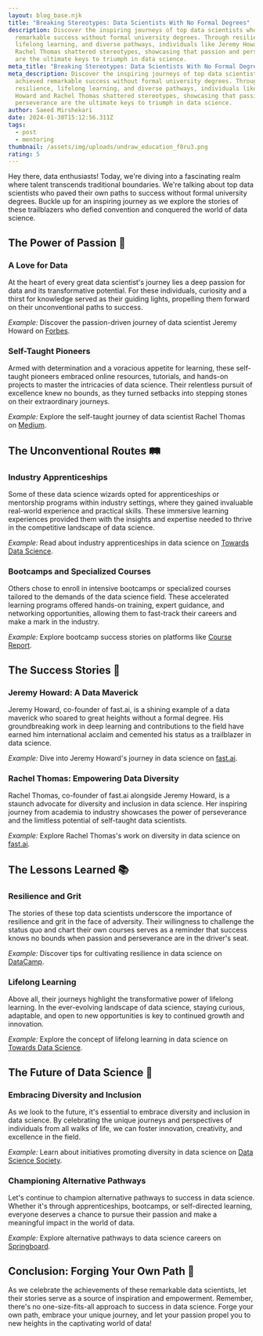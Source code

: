 ```yaml
---
layout: blog_base.njk
title: "Breaking Stereotypes: Data Scientists With No Formal Degrees"
description: Discover the inspiring journeys of top data scientists who achieved
  remarkable success without formal university degrees. Through resilience,
  lifelong learning, and diverse pathways, individuals like Jeremy Howard and
  Rachel Thomas shattered stereotypes, showcasing that passion and perseverance
  are the ultimate keys to triumph in data science.
meta_title: "Breaking Stereotypes: Data Scientists With No Formal Degrees"
meta_description: Discover the inspiring journeys of top data scientists who
  achieved remarkable success without formal university degrees. Through
  resilience, lifelong learning, and diverse pathways, individuals like Jeremy
  Howard and Rachel Thomas shattered stereotypes, showcasing that passion and
  perseverance are the ultimate keys to triumph in data science.
author: Saeed Mirshekari
date: 2024-01-30T15:12:56.311Z
tags:
  - post
  - mentoring
thumbnail: /assets/img/uploads/undraw_education_f8ru3.png
rating: 5
---
```

Hey there, data enthusiasts! Today, we're diving into a fascinating realm where talent transcends traditional boundaries. We're talking about top data scientists who paved their own paths to success without formal university degrees. Buckle up for an inspiring journey as we explore the stories of these trailblazers who defied convention and conquered the world of data science.

## The Power of Passion 🌟

### A Love for Data
At the heart of every great data scientist's journey lies a deep passion for data and its transformative potential. For these individuals, curiosity and a thirst for knowledge served as their guiding lights, propelling them forward on their unconventional paths to success.

*Example:* Discover the passion-driven journey of data scientist Jeremy Howard on [Forbes](https://www.forbes.com/profile/jeremy-howard/).

### Self-Taught Pioneers
Armed with determination and a voracious appetite for learning, these self-taught pioneers embraced online resources, tutorials, and hands-on projects to master the intricacies of data science. Their relentless pursuit of excellence knew no bounds, as they turned setbacks into stepping stones on their extraordinary journeys.

*Example:* Explore the self-taught journey of data scientist Rachel Thomas on [Medium](https://medium.com/@racheltho).

## The Unconventional Routes 🛤️

### Industry Apprenticeships
Some of these data science wizards opted for apprenticeships or mentorship programs within industry settings, where they gained invaluable real-world experience and practical skills. These immersive learning experiences provided them with the insights and expertise needed to thrive in the competitive landscape of data science.

*Example:* Read about industry apprenticeships in data science on [Towards Data Science](https://towardsdatascience.com/).

### Bootcamps and Specialized Courses
Others chose to enroll in intensive bootcamps or specialized courses tailored to the demands of the data science field. These accelerated learning programs offered hands-on training, expert guidance, and networking opportunities, allowing them to fast-track their careers and make a mark in the industry.

*Example:* Explore bootcamp success stories on platforms like [Course Report](https://www.coursereport.com/).

## The Success Stories 🚀

### Jeremy Howard: A Data Maverick
Jeremy Howard, co-founder of fast.ai, is a shining example of a data maverick who soared to great heights without a formal degree. His groundbreaking work in deep learning and contributions to the field have earned him international acclaim and cemented his status as a trailblazer in data science.

*Example:* Dive into Jeremy Howard's journey in data science on [fast.ai](https://www.fast.ai/about/#jeremy).

### Rachel Thomas: Empowering Data Diversity
Rachel Thomas, co-founder of fast.ai alongside Jeremy Howard, is a staunch advocate for diversity and inclusion in data science. Her inspiring journey from academia to industry showcases the power of perseverance and the limitless potential of self-taught data scientists.

*Example:* Explore Rachel Thomas's work on diversity in data science on [fast.ai](https://www.fast.ai/about/#rachel).

## The Lessons Learned 📚

### Resilience and Grit
The stories of these top data scientists underscore the importance of resilience and grit in the face of adversity. Their willingness to challenge the status quo and chart their own courses serves as a reminder that success knows no bounds when passion and perseverance are in the driver's seat.

*Example:* Discover tips for cultivating resilience in data science on [DataCamp](https://www.datacamp.com/community/blog/cultivating-resilience-data-science).

### Lifelong Learning
Above all, their journeys highlight the transformative power of lifelong learning. In the ever-evolving landscape of data science, staying curious, adaptable, and open to new opportunities is key to continued growth and innovation.

*Example:* Explore the concept of lifelong learning in data science on [Towards Data Science](https://towardsdatascience.com/the-concept-of-lifelong-learning-in-data-science-93feada61cb1).

## The Future of Data Science 🔮

### Embracing Diversity and Inclusion
As we look to the future, it's essential to embrace diversity and inclusion in data science. By celebrating the unique journeys and perspectives of individuals from all walks of life, we can foster innovation, creativity, and excellence in the field.

*Example:* Learn about initiatives promoting diversity in data science on [Data Science Society](https://datasciencesociety.net/).

### Championing Alternative Pathways
Let's continue to champion alternative pathways to success in data science. Whether it's through apprenticeships, bootcamps, or self-directed learning, everyone deserves a chance to pursue their passion and make a meaningful impact in the world of data.

*Example:* Explore alternative pathways to data science careers on [Springboard](https://www.springboard.com/blog/alternative-paths-into-data-science/).

## Conclusion: Forging Your Own Path 🌈

As we celebrate the achievements of these remarkable data scientists, let their stories serve as a source of inspiration and empowerment. Remember, there's no one-size-fits-all approach to success in data science. Forge your own path, embrace your unique journey, and let your passion propel you to new heights in the captivating world of data!